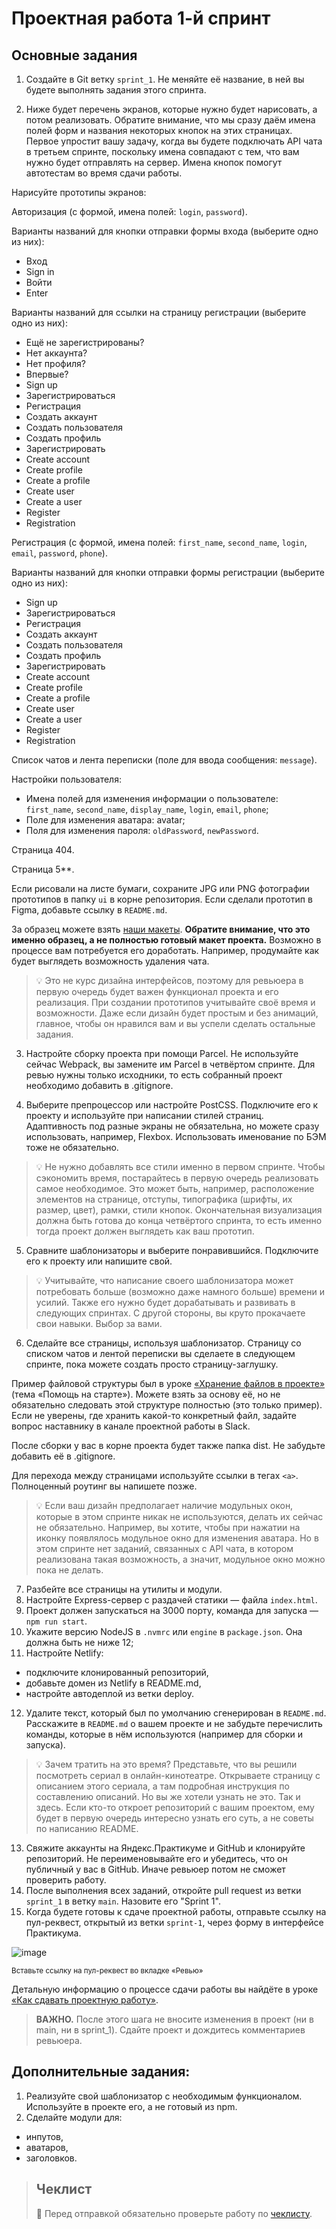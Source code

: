 # Проектная работа 1-й спринт

## Основные задания

1. Создайте в Git ветку `sprint_1`. Не меняйте её название, в ней вы будете выполнять задания этого спринта.

2. Ниже будет перечень экранов, которые нужно будет нарисовать, а потом реализовать. Обратите внимание, что мы сразу даём имена полей форм и названия некоторых кнопок на этих страницах. Первое упростит вашу задачу, когда вы будете подключать API чата в третьем спринте, поскольку имена совпадают с тем, что вам нужно будет отправлять на сервер. Имена кнопок помогут автотестам во время сдачи работы. 

Нарисуйте прототипы экранов:

Авторизация (с формой, имена полей: `login`, `password`).

Варианты названий для кнопки отправки формы входа (выберите одно из них):
 - Вход
 - Sign in
 - Войти
 - Enter

Варианты названий для ссылки на страницу регистрации (выберите одно из них):
 - Ещё не зарегистрированы?
 - Нет аккаунта?
 - Нет профиля?
 - Впервые?
 - Sign up
 - Зарегистрироваться
 - Регистрация
 - Создать аккаунт
 - Создать пользователя
 - Создать профиль
 - Зарегистрировать
 - Create account
 - Create profile
 - Create a profile
 - Create user
 - Create a user
 - Register
 - Registration

Регистрация (с формой, имена полей: `first_name`, `second_name`, `login`, `email`, `password`, `phone`).

Варианты названий для кнопки отправки формы регистрации (выберите одно из них):
 - Sign up
 - Зарегистрироваться
 - Регистрация
 - Создать аккаунт
 - Создать пользователя
 - Создать профиль
 - Зарегистрировать
 - Create account
 - Create profile
 - Create a profile
 - Create user
 - Create a user
 - Register
 - Registration

Список чатов и лента переписки (поле для ввода сообщения: `message`).

Настройки пользователя:
- Имена полей для изменения информации о пользователе: `first_name`, `second_name`, `display_name`, `login`, `email`, `phone`;
- Поле для изменения аватара: avatar;
- Поля для изменения пароля: `oldPassword`, `newPassword`.

Страница 404.

Страница 5**.

Если рисовали на листе бумаги, сохраните JPG или PNG фотографии прототипов в папку `ui` в корне репозитория. Если сделали прототип в Figma, добавьте ссылку в `README.md`.

За образец можете взять [наши макеты](https://www.figma.com/file/jF5fFFzgGOxQeB4CmKWTiE/Chat_external_link?node-id=0%3A1). **Обратите внимание, что это именно образец, а не полностью готовый макет проекта.** Возможно в процессе вам потребуется его доработать. Например, продумайте как будет выглядеть возможность удаления чата.

> 💡 Это не курс дизайна интерфейсов, поэтому для ревьюера в первую очередь будет важен функционал проекта и его реализация. При создании прототипов учитывайте своё время и возможности. Даже если дизайн будет простым и без анимаций, главное, чтобы он нравился вам и вы успели сделать остальные задания.

3. Настройте сборку проекта при помощи Parcel. Не используйте сейчас Webpack, вы замените им Parcel в четвёртом спринте. Для ревью нужны только исходники, то есть собранный проект необходимо добавить в .gitignore.

4. Выберите препроцессор или настройте PostCSS. Подключите его к проекту и используйте при написании стилей страниц. Адаптивность под разные экраны не обязательна, но можете сразу использовать, например, Flexbox. Использовать именование по БЭМ тоже не обязательно.

> 💡 Не нужно добавлять все стили именно в первом спринте. Чтобы сэкономить время, постарайтесь в первую очередь реализовать самое необходимое. Это может быть, например, расположение элементов на странице, отступы, типографика (шрифты, их размер, цвет), рамки, стили кнопок. Окончательная визуализация должна быть готова до конца четвёртого спринта, то есть именно тогда проект должен выглядеть как ваш прототип.

5. Сравните шаблонизаторы и выберите понравившийся. Подключите его к проекту или напишите свой. 
> 💡 Учитывайте, что написание своего шаблонизатора может потребовать больше (возможно даже намного больше) времени и усилий. Также его нужно будет дорабатывать и развивать в следующих спринтах. С другой стороны, вы круто прокачаете свои навыки. Выбор за вами.

6. Сделайте все страницы, используя шаблонизатор. Страницу со списком чатов и лентой переписки вы сделаете в следующем спринте, пока можете создать просто страницу-заглушку. 

Пример файловой структуры был в уроке [«Хранение файлов в проекте»](https://praktikum.yandex.ru/trainer/middle-frontend/lesson/33e19f3a-f152-4248-88ba-9de44f7b4a07/) (тема «Помощь на старте»). Можете взять за основу её, но не обязательно следовать этой структуре полностью (это только пример). Если не уверены, где хранить какой-то конкретный файл, задайте вопрос наставнику в канале проектной работы в Slack.

 После сборки у вас в корне проекта будет также папка dist. Не забудьте добавить её в .gitignore.

Для перехода между страницами используйте ссылки в тегах `<a>`. Полноценный роутинг вы напишете позже. 
> 💡 Если ваш дизайн предполагает наличие модульных окон, которые в этом спринте никак не используются, делать их сейчас не обязательно. Например, вы хотите, чтобы при нажатии на иконку появлялось модульное окно для изменения аватара. Но в этом спринте нет заданий, связанных с API чата, в котором реализована такая возможность, а значит, модульное окно можно пока не делать.

7. Разбейте все страницы на утилиты и модули.
8. Настройте Express-сервер с раздачей статики — файла `index.html`.
9. Проект должен запускаться на 3000 порту, команда для запуска — `npm run start`.
10. Укажите версию NodeJS в `.nvmrc` или `engine` в `package.json`. Она должна быть не ниже 12;
11. Настройте Netlify:
 - подключите клонированный репозиторий,
 - добавьте домен из Netlify в README.md,
 - настройте автодеплой из ветки deploy.
12. Удалите текст, который был по умолчанию сгенерирован в `README.md`. Расскажите в `README.md` о вашем проекте и не забудьте перечислить команды, которые в нём используются (например для сборки и запуска). 
> 💡 Зачем тратить на это время? Представьте, что вы решили посмотреть сериал в онлайн-кинотеатре. Открываете страницу с описанием этого сериала, а там подробная инструкция по составлению описаний. Но вы же хотели узнать не это. Так и здесь. Если кто-то откроет репозиторий с вашим проектом, ему будет в первую очередь интересно узнать его суть, а не советы по написанию README.

13. Свяжите аккаунты на Яндекс.Практикуме и GitHub и клонируйте репозиторий. Не переименовывайте его и убедитесь, что он публичный у вас в GitHub. Иначе ревьюер потом не сможет проверить работу.
14. После выполнения всех заданий, откройте pull request из ветки `sprint_1` в ветку `main`. Назовите его "Sprint 1".
15. Когда будете готовы к сдаче проектной работы, отправьте ссылку на пул-реквест, открытый из ветки `sprint-1`, через форму в интерфейсе Практикума.

![image](https://pictures.s3.yandex.net/resources/Untitled_1656598903.png)

<sub>Вставьте ссылку на пул-реквест во вкладке «Ревью»</sub>

Детальную информацию о процессе сдачи работы вы найдёте в уроке [«Как сдавать проектную работу»](https://praktikum.yandex.ru/trainer/middle-frontend/lesson/a59db543-5c7d-4252-8f25-5b32a7570618/).

> **ВАЖНО.** После этого шага не вносите изменения в проект (ни в main, ни в sprint_1). Сдайте проект и дождитесь комментариев ревьюера.

## Дополнительные задания:

1. Реализуйте свой шаблонизатор с необходимым функционалом. Используйте в проекте его, а не готовый из npm.
2. Сделайте модули для:
 - инпутов,
 - аватаров,
 - заголовков.

> ## Чеклист
> 🔑 Перед отправкой обязательно проверьте работу по [чеклисту](https://code.s3.yandex.net/frontend-developer/middle_frontend/checklist_pdf/checklist_1.pdf).
